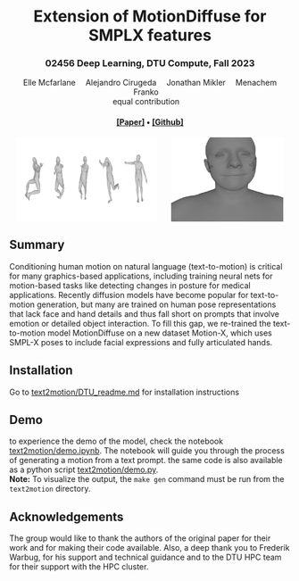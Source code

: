 <div align="center">

<h1>Extension of MotionDiffuse for SMPLX features</h1>
<h3>02456 Deep Learning, DTU Compute, Fall 2023</h3>
<div>
    <a>Elle Mcfarlane</a>&emsp;
    <a>Alejandro Cirugeda</a>&emsp;
    <a>Jonathan Mikler</a>&emsp;
    <a>Menachem Franko</a>&emsp;
</div>
<div>
    equal contribution&emsp;
<h4 align="center">
  <a href="https://arxiv.org/abs/2208.15001" target='_blank'>[Paper]</a> •
  <a href="https://github.com/ellemcfarlane/MotionDiffuse" target='_blank'>[Github]</a>
</h4>
</div>

<div style="display: flex; justify-content: center;">
    <img src="text2motion/other/denoising.png" alt="De-noising process" style="width: 50%; margin: 0 auto;">
    <img src="text2motion/other/happy_guy.png" alt="Happy guy" style="width: 40%; margin: 0 auto;">
</div>
    
</div>

## Summary
Conditioning human motion on natural language (text-to-motion) is critical for many graphics-based applications, including training neural nets for motion-based tasks like detecting changes in posture for medical applications. Recently diffusion models have become popular for text-to-motion generation, but many are trained on human pose representations that lack face and hand details and thus fall short on prompts that involve emotion or detailed object interaction. To fill this gap, we re-trained the text-to-motion model MotionDiffuse on a new dataset Motion-X, which uses SMPL-X poses to include facial expressions and fully articulated hands.

## Installation
Go to [text2motion/DTU_readme.md](text2motion/dtu_README.md) for installation instructions

## Demo
to experience the demo of the model, check the notebook [text2motion/demo.ipynb](text2motion/demo.ipynb). The notebook will guide you through the process of generating a motion from a text prompt. the same code is also available as a python script [text2motion/demo.py](text2motion/demo.py).\
**Note:** To visualize the output, the `make gen` command must be run from the `text2motion` directory.

## Acknowledgements
The group would like to thank the authors of the original paper for their work and for making their code available. Also, a deep thank you to Frederik Warbug, for his support and technical guidance and to the DTU HPC team for their support with the HPC cluster.